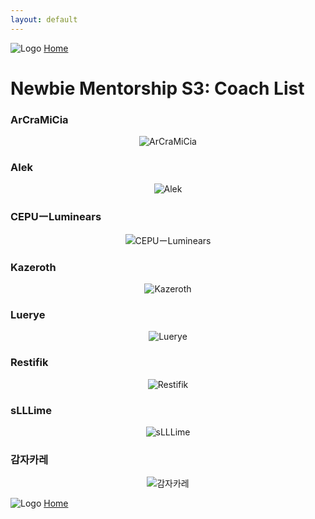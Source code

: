 ```yaml
---
layout: default
---
```


![Logo](https://kanziebub.github.io/ProjectSEA/assets/images/bullet_rev.png)
[Home](https://kanziebub.github.io/ProjectSEA/)

# Newbie Mentorship S3: Coach List

### ArCraMiCia
<p align="center">
  <img 
    src="../assets/coach/s3/arcramicia.png"
    alt="ArCraMiCia" 
    style="max-height: 400px;">
</p>

### Alek
<p align="center">
  <img 
    src="../assets/coach/s3/alek.png"
    alt="Alek" 
    style="max-height: 400px;">
</p>

### CEPUーLuminears
<p align="center">
  <img 
    src="../assets/coach/s3/luminears.png"
    alt="CEPUーLuminears" 
    style="max-height: 400px;">
</p>

### Kazeroth
<p align="center">
  <img 
    src="../assets/coach/s3/kazeroth.png"
    alt="Kazeroth" 
    style="max-height: 400px;">
</p>

### Luerye
<p align="center">
  <img 
    src="../assets/coach/s3/luerye.png"
    alt="Luerye" 
    style="max-height: 400px;">
</p>

### Restifik
<p align="center">
  <img 
    src="../assets/coach/s3/restifik.png"
    alt="Restifik" 
    style="max-height: 400px;">
</p>

### sLLLime
<p align="center">
  <img 
    src="../assets/coach/s3/slllime.png"
    alt="sLLLime" 
    style="max-height: 400px;">
</p>

### 감자카레
<p align="center">
  <img 
    src="../assets/coach/s3/kentang.png"
    alt="감자카레" 
    style="max-height: 400px;">
</p>


![Logo](https://kanziebub.github.io/ProjectSEA/assets/images/bullet_rev.png)
[Home](https://kanziebub.github.io/ProjectSEA/)
